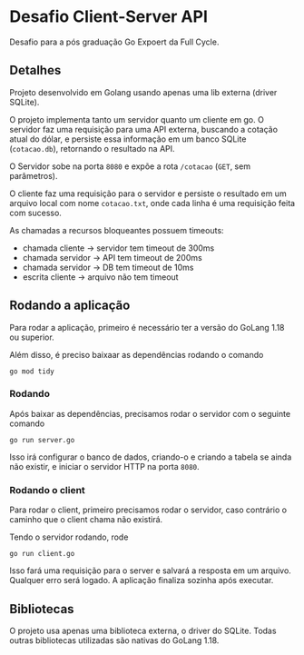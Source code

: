 # Desafio Client-Server API

Desafio para a pós graduação Go Expoert da Full Cycle.

## Detalhes

Projeto desenvolvido em Golang usando apenas uma lib externa (driver SQLite).

O projeto implementa tanto um servidor quanto um cliente em go. O servidor faz uma requisição para uma API externa, buscando a cotação atual do dólar, e persiste essa informação em um banco SQLite (`cotacao.db`), retornando o resultado na API.

O Servidor sobe na porta `8080` e expõe a rota `/cotacao` (`GET`, sem parâmetros).

O cliente faz uma requisição para o servidor e persiste o resultado em um arquivo local com nome `cotacao.txt`, onde cada linha é uma requisição feita com sucesso.

As chamadas a recursos bloqueantes possuem timeouts:
- chamada cliente -> servidor tem timeout de 300ms
- chamada servidor -> API tem timeout de 200ms
- chamada servidor -> DB tem timeout de 10ms
- escrita cliente -> arquivo não tem timeout

## Rodando a aplicação

Para rodar a aplicação, primeiro é necessário ter a versão do GoLang 1.18 ou superior.

Além disso, é preciso baixaar as dependências rodando o comando 

```
go mod tidy
```

### Rodando
Após baixar as dependências, precisamos rodar o servidor com o seguinte comando
```
go run server.go
```

Isso irá configurar o banco de dados, criando-o e criando a tabela se ainda não existir, e iniciar o servidor HTTP na porta `8080`.

### Rodando o client

Para rodar o client, primeiro precisamos rodar o servidor, caso contrário o caminho que o client chama não existirá.

Tendo o servidor rodando, rode
```
go run client.go
```

Isso fará uma requisição para o server e salvará a resposta em um arquivo. Qualquer erro será logado. A aplicação finaliza sozinha após executar.

## Bibliotecas
O projeto usa apenas uma biblioteca externa, o driver do SQLite. Todas outras bibliotecas utilizadas são nativas do GoLang 1.18.